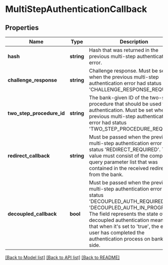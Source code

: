 # MultiStepAuthenticationCallback

## Properties
Name | Type | Description | Notes
------------ | ------------- | ------------- | -------------
**hash** | **string** | Hash that was returned in the previous multi-step authentication error. | 
**challenge_response** | **string** | Challenge response. Must be set when the previous multi-step authentication error had status &#39;CHALLENGE_RESPONSE_REQUIRED. | [optional] 
**two_step_procedure_id** | **string** | The bank-given ID of the two-step-procedure that should be used for authentication. Must be set when the previous multi-step authentication error had status &#39;TWO_STEP_PROCEDURE_REQUIRED. | [optional] 
**redirect_callback** | **string** | Must be passed when the previous multi-step authentication error had status &#39;REDIRECT_REQUIRED&#39;. The value must consist of the complete query parameter list that was contained in the received redirect from the bank. | [optional] 
**decoupled_callback** | **bool** | Must be passed when the previous multi-step authentication error had status &#39;DECOUPLED_AUTH_REQUIRED&#39; or &#39;DECOUPLED_AUTH_IN_PROGRESS&#39;. The field represents the state of the decoupled authentication meaning that when it&#39;s set to &#39;true&#39;, the end-user has completed the authentication process on bank&#39;s side. | [optional] 

[[Back to Model list]](../README.md#documentation-for-models) [[Back to API list]](../README.md#documentation-for-api-endpoints) [[Back to README]](../README.md)


